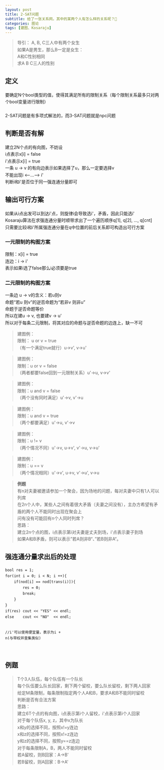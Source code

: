 ```yaml
---
layout: post
title: 2-SAT问题
subtitle: 给了一张关系网，其中的某两个人有怎么样的关系呢？🤔
categories: 图论
tags: [建图、Kosaraju]
---
```


<head>
        <link rel="stylesheet" href="https://cdn.jsdelivr.net/npm/katex@0.10.2/dist/katex.min.css" integrity="sha384-yFRtMMDnQtDRO8rLpMIKrtPCD5jdktao2TV19YiZYWMDkUR5GQZR/NOVTdquEx1j" crossorigin="anonymous">
<link href="https://cdn.jsdelivr.net/npm/katex-copytex@latest/dist/katex-copytex.min.css" rel="stylesheet" type="text/css">
        <link rel="stylesheet" href="https://cdn.jsdelivr.net/gh/Microsoft/vscode/extensions/markdown-language-features/media/markdown.css">
<link rel="stylesheet" href="https://cdn.jsdelivr.net/gh/Microsoft/vscode/extensions/markdown-language-features/media/highlight.css">
	<style>
            body {
                font-family: -apple-system, BlinkMacSystemFont, 'Segoe WPC', 'Segoe UI', system-ui, 'Ubuntu', 'Droid Sans', sans-serif;
                font-size: 14px;
                line-height: 1.6;
            }
	</style>
        <style>
		.task-list-item { list-style-type: none; } .task-list-item-checkbox { margin-left: -20px; vertical-align: middle; }
	</style>
</head>
<body class="vscode-body vscode-light">
<blockquote>
<p>导引：
A, B, C三人中有两个女生<br>
如果A是男生，那么B一定是女生：<br>
A和C性别相同<br>
求A B C三人的性别</p>
</blockquote>
<h2>定义</h2>  
要确定N个bool类型的值，使得其满足所有的限制关系（每个限制关系最多只对两个bool变量进行限制）<br>  
<br>
2-SAT问题是有多项式解法的，而3-SAT问题就是npc问题  
<h2>判断是否有解</h2> 
建立2N个点的有向图，不妨设  <br>
i点表示x[i] = false  <br>
i'点表示x[i] = true  <br>
一条 u -> v 的有向边表示如果选择了u，那么一定要选择v  <br>
不能出现i <--...--> i'<br>  
判断i和i'是否位于同一强连通分量即可 <br> 
<h2>输出可行方案</h2>  
如果从i点出发可以到达i'点，则旋律i会导致选i'，矛盾，因此只能选i'  <br>
Kosaraju算法在求强连通分量时顺带求出了一个遍历顺序q[1], q[2], ..., q[cnt]  <br>
只需要比较i和i'所属强连通分量在q中位置的前后关系即可构造出可行方案  <br>
<h3>一元限制的构图方案</h3>  
限制：x[i] = true  <br>
连边：i -> i'  <br>
表示如果i选了false那么i必须要是true<br>  
<h3>二元限制的构图方案</h3>  
一条边 u -> v的含义：若u则v<br>
命题“若u 则v”的逆否命题为“若非v 则非u”<br>  
命题于逆否命题等价  <br>
所以在建u -> v, 也要建v -> u'<br>  
所以对于每条二元限制，将其对应的命题与逆否命题的边连上，缺一不可  <br>
<blockquote>
<p>建图例：<br>
限制： u or v = true<br>
（有一个满足true就行）u-&gt;v', v-&gt;u'</p>
</blockquote>
<blockquote>
<p>建图例：<br>
限制：u or v = false<br>
（两者都要false回到一元限制关系）u'-&gt;u, v-&gt;v'</p>
</blockquote>
<blockquote>
<p>建图例：<br>
限制：u and v = false<br>
（两个没有同时满足）u'-&gt;v, v'-&gt;u</p>
</blockquote>
<blockquote>
<p>建图例：<br>
限制：u and v = true<br>
（两个都要满足）u'-&gt;u, v'-&gt;v</p>
</blockquote>
<blockquote>
<p>建图例：<br>
限制：u != v<br>
（两个情况不同）u'-&gt;v, u-&gt;v', v'-&gt;u, v-&gt;u'</p>
</blockquote>
<blockquote>
<p>建图例：<br>
限制：u == v<br>
（两个情况相同）u'-&gt;v', u-&gt;v, v'-&gt;u', v-&gt;u</p>
</blockquote>
<blockquote>
<p><strong>例题</strong><br>
有n对夫妻被邀请参加一个聚会，因为场地的问题，每对夫妻中只有1人可以列席<br>
在2n个人中，某些人之间有着很大矛盾（夫妻之间没有），主办方希望有矛盾的两个人不能同时出现在聚会上<br>
问有没有可能回有n个人同时列席？<br>
思路：<br>
建立2n个点的图，i点表示第i对夫妻是丈夫到场，i'点表示妻子到场<br>
如果A和B矛盾，则可以表示”若A则非B“、”若B则非A“。</p>
</blockquote>
<h2>强连通分量求出后的处理</h2>
<pre><code class="language-cpp"><div><span class="hljs-keyword">bool</span> res = <span class="hljs-number">1</span>;
<span class="hljs-keyword">for</span>(<span class="hljs-keyword">int</span> i = <span class="hljs-number">0</span>; i &lt; N; i ++){
    <span class="hljs-keyword">if</span>(nod[i] == nod[trans(i)]){
        res = <span class="hljs-number">0</span>;
        <span class="hljs-keyword">break</span>;
    }
}
<span class="hljs-keyword">if</span>(res) <span class="hljs-built_in">cout</span> &lt;&lt; <span class="hljs-string">&quot;YES&quot;</span> &lt;&lt; <span class="hljs-built_in">endl</span>;
<span class="hljs-keyword">else</span>    <span class="hljs-built_in">cout</span> &lt;&lt; <span class="hljs-string">&quot;NO&quot;</span>  &lt;&lt; <span class="hljs-built_in">endl</span>;

<span class="hljs-comment">//i&#x27;可以使用便宜量，表示为i + n(与带权并查集类似)</span>
</div></code></pre>
<h2>例题</h2> 
<blockquote>
<p>T个3人队伍，每个队伍有一个队长<br>
每个队伍要么队长回家，剩下两个留校，要么队长留校，剩下两人回家<br>
给定M条限制，每条限制指定两个人A和B，要求A和B不能同时留校<br>
判断是否有合法方案<br>
思路：<br>
建立6T个点的有向图，i点表示第i个人留校，i'点表示第i个人回家<br>
对于每个队伍x, y, z，其中x为队长<br>
x和y的选择不同，按照x!=y连边<br>
x和z的选择不同，按照x!=z连边<br>
y和z的选择不同，按照y==z连边<br>
对于每条限制A，B，两人不能同时留校<br>
若A留校，则B回家：A-&gt;B'<br>
若B留校，则A回家：B-&gt;A'</p>
</blockquote>
    </body>
